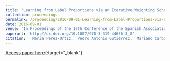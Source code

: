 ```yaml
---
title: "Learning from Label Proportions via an Iterative Weighting Scheme and Discriminant Analysis"
collection: proceedings
permalink: /proceeding/2016-09-01-Learning-from-Label-Proportions-via-an-Iterative-Weighting-Scheme-and-Discriminant-Analysis
date: 2016-09-01
venue: 'In Proceedings of the 17th Conference of the Spanish Association for Artificial Intelligence (CAEPIA 2016)'
paperurl: 'http://dx.doi.org/10.1007/978-3-319-44636-3_8'
citation: ' María Pérez-Ortiz,  Pedro Antonio Gutiérrez,  Mariano Carbonero-Ruz,  César Hervás-Martínez, &quot;Learning from Label Proportions via an Iterative Weighting Scheme and Discriminant Analysis.&quot; In Proceedings of the 17th Conference of the Spanish Association for Artificial Intelligence (CAEPIA 2016), Lecture Notes on Computer Science (LNCS), Vol.9868, 2016, Salamanca, Spain, pp.79-88.'
---
```

[Access paper here](http://dx.doi.org/10.1007/978-3-319-44636-3_8){:target="_blank"}

